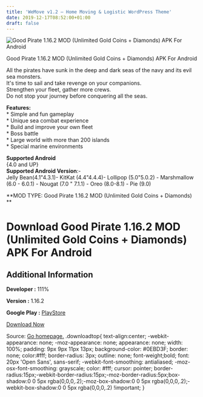 ```yaml
---
title: 'WeMove v1.2 – Home Moving & Logistic WordPress Theme'
date: 2019-12-17T08:52:00+01:00
draft: false
---
```


![Good Pirate 1.16.2 MOD (Unlimited Gold Coins + Diamonds) APK For Android](https://i1.wp.com/apkhome.net/wp-content/uploads/2019/12/Good-Pirate-1.16.2-MOD-Unlimited-Gold-Coins-Diamonds.png "Good Pirate 1.16.2 MOD (Unlimited Gold Coins + Diamonds) APK For Android")

  

Good Pirate 1.16.2 MOD (Unlimited Gold Coins + Diamonds) APK For Android

All the pirates have sunk in the deep and dark seas of the navy and its evil sea monsters.  
It's time to sail and take revenge on your companions.  
Strengthen your fleet, gather more crews.  
Do not stop your journey before conquering all the seas.

**Features:**  
\* Simple and fun gameplay  
\* Unique sea combat experience  
\* Build and improve your own fleet  
\* Boss battle  
\* Large world with more than 200 islands  
\* Special marine environments

**Supported Android**  
{4.0 and UP}  
**Supported Android Version**:-  
Jelly Bean(4.1"4.3.1)- KitKat (4.4"4.4.4)- Lollipop (5.0"5.0.2) - Marshmallow (6.0 - 6.0.1) - Nougat (7.0 " 7.1.1) - Oreo (8.0-8.1) - Pie (9.0)

**MOD TYPE: Good Pirate 1.16.2 MOD (Unlimited Gold Coins + Diamonds)  
**

Download Good Pirate 1.16.2 MOD (Unlimited Gold Coins + Diamonds) APK For Android
=================================================================================

Additional Information
----------------------

**Developer :** 111%

**Version :** 1.16.2

**Google Play :** [PlayStore](https://play.google.com/store/apps/details?id=com.zzoo.goodpirate)

  

[Download Now](https://store4app.co/post/good-pirate-1-16-2-mod-unlimited-gold-coins-diamonds-apk-for-android_1576569312)

  
Source: [Go homepage.](https://store4app.co/post/good-pirate-1-16-2-mod-unlimited-gold-coins-diamonds-apk-for-android_1576569312) .downloadtop{ text-align:center; -webkit-appearance: none; -moz-appearance: none; appearance: none; width: 100%; padding: 9px 9px 11px 13px; background-color: #0EBD3F; border: none; color:#fff; border-radius: 3px; outline: none; font-weight;bold; font: 20px 'Open Sans', sans-serif; -webkit-font-smoothing: antialiased; -moz-osx-font-smoothing: grayscale; color: #fff; cursor: pointer; border-radius:15px;-webkit-border-radius:15px;-moz-border-radius:5px;box-shadow:0 0 5px rgba(0,0,0,.2);-moz-box-shadow:0 0 5px rgba(0,0,0,.2);-webkit-box-shadow:0 0 5px rgba(0,0,0,.2) !important; }
